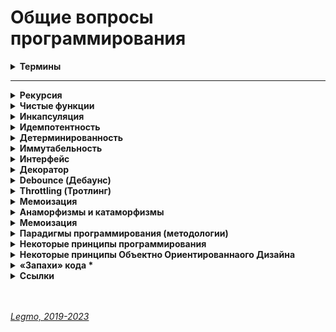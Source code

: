 <h1>Общие вопросы программирования</h1>

[//]: # (Термины)
<details><summary><b>Термины</b></summary><p>


[//]: # (Синтаксис)
- <details><summary><b>Синтаксис</b> — набор правил написания кода на языке Х. Какие комбинации символов являются допустимыми конструкциями в этом языке.</summary><p>

  - как располагать и сочетать друг с другом команды, какие использовать символы, как структурировать записи и так далее.
  - описывает, какие элементы языка считаются правильными и как они могут быть комбинированы для создания программ.
  - определяет правила написания конкретных программных выражений
  - правила, определяющие комбинации символов, которые считаются правильно структурированными утверждениями или выражениями на этом языке.
  - синтаксис ничего не говорит о значении команд или слов. Он определяет только правильность написания. Например, написать функцию с неправильными скобками — это ошибка синтаксиса. А написать функцию, которая работает неверно, — ошибка другого вида. С точки зрения синтаксиса функция может быть верной.
  - это структура и форма записи текста программы.
  - набор правил, описывающий комбинации символов алфавита, считающиеся правильно структурированной программой (документом) или её фрагментом.
  - это набор правил, управляющих структурой предложения и расположением слов,
  - фокусируется на порядке слов и отношениях между словами,
  - синтаксис языка, определяющий структуру текста, отличается от семантики, определяющей смысл.
  - Синтаксические ошибки приводят к тому, что предложения становятся трудными для понимания
  - Примеры правил синтаксиса
    - Вид скобок, которые используются при записи той или иной команды.
    - Регистрозависимость — есть ли для языка разница между строчными и прописными буквами.
    - Необходимость использовать пробелы и переносы строки — или ее отсутствие. Например, в Python это часть синтаксиса, а в JavaScript они не так важны.
    - Необходимость или отсутствие необходимости указывать тип переменной при создании.
    - Порядок расположения команд и сочетания их друг с другом.
    - Символ, которым обозначается комментарий в коде.
  - Синтаксис определяет правила правильного написания программы, структуру выражений и конструкций. Это связано с тем, каким образом символы и ключевые слова должны быть упорядочены для создания корректного кода. Семантика определяет смысл этих выражений и конструкций, указывает, как они будут исполняться и взаимодействовать во время выполнения программы. Семантика определяет, что делает код и как его выполнение влияет на состояние системы. Вместе синтаксис и семантика обеспечивают полное описание языка программирования, где синтаксис обеспечивает правильность написания кода, а семантика — его осмысленность и поведение при выполнении.

  <br></p>
  </details>

[//]: # (Семантика)
- <details><summary><b>Семантика</b> — определяет смысл выражений и конструкций, указывает, как они будут исполняться и взаимодействовать во время выполнения программы. Определяет, что делает код и как его выполнение влияет на состояние системы</summary><p>

  - говорит о смысле слов и значении команд.
  - приписывает значения (действия) различным синтаксическим конструкциям
  - определение того, как выполняется код и взаимодействует его части, описывая смысл программных конструкций.
  - Синтаксис определяет правильность написания, а семантика — смысловую правильность.
  - Синтаксис отвечает за то, поймет ли компьютер, что вы ему сказали. Семантика — за внутреннюю логику написанного, за то, что означают команды.
  - синтаксис языка, определяющий структуру текста, отличается от семантики, определяющей смысл.
  - определяет, какие операции выполняются при выполнении конкретных выражений и как программные инструкции взаимодействуют между собой. В отличие от синтаксиса, который определяет правила написания кода, семантика уточняет, как именно этот код будет интерпретирован или скомпилирован в рамках определенного языка. Семантика включает в себя трактовку различных конструкций, значений переменных, порядка выполнения операций, обработки ошибок, управления памятью и другие аспекты, влияющие на поведение программы во время выполнения. Она играет ключевую роль в понимании того, как программы работают и какие результаты они должны производить.
  - Пример:
    - «Я любить Москва это город» — предложение, написанное неправильно с точки зрения синтаксиса. Но его смысл понятен, по крайней мере человеку;
    - «Я люблю деревню Санкт-Петербург» — предложение, которое правильно синтаксически. Но семантически оно неверно, ведь Санкт-Петербург — это город, а не деревня. Значение слова совсем другое. Поэтому непонятно: человек ошибся или действительно имел в виду какую-то деревню с таким же названием.
  - Синтаксис определяет правила правильного написания программы, структуру выражений и конструкций. Это связано с тем, каким образом символы и ключевые слова должны быть упорядочены для создания корректного кода. Семантика определяет смысл этих выражений и конструкций, указывает, как они будут исполняться и взаимодействовать во время выполнения программы. Семантика определяет, что делает код и как его выполнение влияет на состояние системы. Вместе синтаксис и семантика обеспечивают полное описание языка программирования, где синтаксис обеспечивает правильность написания кода, а семантика — его осмысленность и поведение при выполнении.

  <br></p>
  </details>

[//]: # (Грамматика)
- <details><summary><b>Грамматика</b> — формальное описание правил синтаксиса, определяющее структуру корректных программных конструкций. Включает в себя синтаксис + другие аспекты</summary><p>

  - способ задания языка
  - формальное описание синтаксиса языка программирования.
  - включает в себя синтаксис и дополнительные лингвистические правила (правописание, пунктуация, морфология...)
  - грамматика, помимо синтаксиса, описывает более общую формальную структуру языка, включая правила комбинирования элементов для создания корректных программ
  - грамматические ошибки могут привести к потери ясности и сложности интерпретации
  - Грамматика включает в себя различные аспекты синтаксиса, такие как правила для объявления переменных, операторов, условных конструкций, циклов, функций и других элементов языка. Грамматика также определяет порядок следования элементов, использование ключевых слов, пунктуации и другие структурные аспекты.

  - **Синтаксис / Грамматика**
    -
    - «Предложением» называется полная последовательность слов, выражающая некоторую мысль. Предложение состоит из одной или нескольких «фраз», связанных знаками препинания или союзами («И», «ИЛИ» и т.д.). Сама фраза может состоять из меньших фраз. Некоторые фразы неполны и мало что дают сами по себе, тогда как другие фразы могут использоваться самостоятельно. Совокупность этих правил называется грамматикой языка.
    -
    - Так же обстоит дело с грамматикой JavaScript.
      - команды - аналоги предложений,
      - выражения - аналоги фраз,
      - операторы - аналоги союзов/знаков препинания.
    -
    - Выражение в JS - может быть вычислено с получением одного конкретного значения (результата).
    - Команда состоит из одного или нескольких выражений
      - у каждой команды имеется завершающее значение (даже если это значение undefined). Если ввести команду в консоли разработчика в браузере, потому что при выполнении консоль по умолчанию выводит завершающее значение последней выполненной команды.
      - Например, любой обычный блок { . . } имеет завершающее значение - это завершающее значение последней выполненной в нем команды/выражения. завершающее значение блока аналогично значению, неявно возвращаемому последней командой блока.
      - Но что бы ни выводилось в консоль, мы не можем перенести это значение в свою программу. Как получить завершающее значение в программе?

  <br></p>
  </details>

[//]: # (Код)
- <details><summary><b>Код</b> — последовательность текстовых инструкций, написанных на языке программирования. </summary><p>

  - бывает `исходный` (пишется человеком) и получаемый из него `исполняемый` (выполняется машиной).

  <br></p>
  </details>

- <b>Переменная</b>  — именованная область памяти. Может хранить данные (значение)<p>
- <b>Значение переменной</b>  — данные, которые хранятся в переменной<p>
- <b>Константа</b>  — особый тип переменных. Их значения нельзя изменить<p>
- <b>Идентификатор</b>  — указатель на программный элемент. Его имя, название. Состоит из символов. Указывает на объект, переменную, тип данных, константу, функцию...<p>

[//]: # (Литерал)
- <details><summary><b>Литерал</b> — любое значение указанное явным образом в коде. Строка, число, логическо значение, массивы, объекты, функции. В отличии от переменных — не изменяются в процессе работы программы. В переменной хранятся какие-то данные, например литералы.</summary><p>

  - представления фиксированных значений в программе — числа, символы, строки и т.д.
  - текстовое представление (нотация) значения (данных) в том виде, как оно записано в исходном коде.
  - запись в исходном коде компьютерной программы, представляющая собой фиксированное значение.
  - безымянная константа
  - константы, включаемые непосредственно в текст программы. Литералы могут быть изменены в тексте программы лишь во время редактирования. В отличие от переменных, литералы не могут изменяться во время выполнения программы.
  - представление значения некоторого типа данных. 
  - это постоянные значения JavaScript. Это значения, которые не изменяются во время выполнения сценария (целочисленные литералы, литералы с плавающей точкой, логические литералы (true и false), строковый литерал — это ноль и более символов, заключенных в двойные («») или одиночные (») кавычки).
  - используются для представления значений в JavaScript. Они являются фиксированными значениями, а не переменными
  - используются для обозначения числовых значений, строк, символов или логических констант. Постоянное значение, у которого нет имени.
    - В нашем случае понятие литерала немного отличное. Мы можем представить, что литерал это способ объявления значения какого-либо типа в коде.
  - Последовательность символов, представляющая постоянные значения, хранящиеся в переменных, называется литералом. Литерал — это представление значения в исходном коде, например число или строка.
  -  это любое значение указанное явным образом в коде. В качестве литералов в js могут выступать числа, строки (текстовые значения), логические значения. Функциональные литералы, массивы и объекты мы рассмотрим позже.

  <br></p>
  </details>

[//]: # (Оператор)
- <details><summary><b>Оператор</b> — элемент языка, описывает некое действие. Например `+` или `delete`</summary><p>

  - представляет собой законченную фразу языка и определяет однозначно трактуемый этап обработки данных
  - [MDN - Список выражений, операторов и ключевых слов JS](https://developer.mozilla.org/ru/docs/Web/JavaScript/Reference/Operators)

  <br></p>
  </details>

- <b>Операция</b>  — действия, которые мы выполняем над переменными и значениями. Обычно производятся помощью операторов<p>

- <b>Конструкция</b> — произвольная совокупность кода.

[//]: # (Инструкция)
- <details><summary><b>Инструкция</b> — отдельная команда в коде, которая выполняет определённое действие. Ничего не вычисляет и не возвращает результат. «Строки программы». Отделяются `;`.</summary><p>

  - синтаксические конструкции и команды, которые выполняют действия.
  - обозначает одно действие в программе JS. Во многих случаях инструкция – это одна строка кода и если провести аналогию с русским языком, то она схожа с предложением.
  - В JS есть выражение, которое позволяет возвращать значение по условию — тернарный оператор. Он возвращает значение, но работает с условиями (как инструкиця).
  - Написать программу можно только совмещая выражения, которые работают с данными, и инструкции, которые позволяют управлять порядком выполнения.
  - Примеры: `if` позволяет создать ветвление в программе, `for` позволяет повторять одно и то же действие.
  -
  - Типы инструкций в JS
    - управление потоком выполнения (if и else, switch, throw и так далее);
    - итерации (for, while и так далее);
    - объявление значений (var, let, const);
    - функции (function, return и так далее);
    - прочие (debugger, import, export).
  -
  - [Doka — Выражения и инструкции](https://doka.guide/js/expressions-vs-statements/)

  <br></p>
  </details>

[//]: # (Выражение)
- <details><summary><b>Выражение</b>(expression) — код, который после выполнения возвращает какое-то значение</summary><p>

  - В JS есть выражение, которое позволяет возвращать значение по условию — тернарный оператор. Он возвращает значение, но работает с условиями (как инструкиця).
  - Написать программу можно только совмещая выражения, которые работают с данными, и инструкции, которые позволяют управлять порядком выполнения.
  -
  - Пример: `3` в консоли браузера вернёт `3`
  - Пример: `5 + 3` вернёт `8`
  - Пример: `Math.random()` вернёт случайное число.
  - +
  - [Doka — Выражения и инструкции](https://doka.guide/js/expressions-vs-statements/)
  - [MDN - Список выржений, операторов и ключевых слов JS](https://developer.mozilla.org/ru/docs/Web/JavaScript/Reference/Operators)

  <br></p>
  </details>

- <b>Пустая инструкция</b> — когда в строке кода стоит только `;`.  Используется, когда инструкция не нужна, хотя синтаксис JS будет предполагать её.

[//]: # (Процедура **)
- <details><summary><b>Процедура **</b> — функция, которая возвращает пустое значение (при этом выполнение кода процедуры непосредственно сказывается на выполнении программы)</summary><p>

  - ДОПОЛНИТЬ

  <br></p>
  </details>

- <b>Аттрибут</b> — свойство или характеристика сущности. Например `аттрибут DOM-элемента`, `аттрибут HTML-элемента`.

- <b>Функция</b> — фрагмент кода, выполняющий определенные операции. Может принимать входные данные и возвращать результаты (но не обязательно). В JS функции = объекты.

[//]: # (Блок)
- <details><summary><b>Блок</b> — используется для группировки нуля или более инструкций. Блок отделяется `{...}`</summary><p>

  - может опционально быть поименован `[имя:] {...}`
  - в других языках = «сложная инструкция»
  - [MDN - Блок](https://developer.mozilla.org/ru/docs/Web/JavaScript/Reference/Statements/block)

  <br></p>
  </details>

[//]: # (Ключевое слово)
- <details><summary><b>Ключевое слово</b> — специальное зарезервированное слово. Имеет специфическое назначение — для создания и описания различных структур и элементов программы.</summary><p>

  -  используются для создания структуры программы — указывают, что это за элемент (переменная, функция, условие). А операторы выполняют конкретные действия или вычисления над значениями.
  - Примеры в JS:
    - var, let, const - для объявления переменных.
    - function - для определения функций.
    - if, else, switch - для структур управления потоком.
  - [MDN - Список выражений, операторов и ключевых слов JS](https://developer.mozilla.org/ru/docs/Web/JavaScript/Reference/Operators)

  <br></p>
  </details>

[//]: # (Предикат)
- <details><summary><b>Предикат</b> — выражение или функция, возвращающая логическое значение (истина или ложь)</summary><p>

  - Примеры:
    - `if (age >= 18) {...}`
    - `function isEven(number) { return number % 2 === 0;}`

  <br></p>
  </details>

- <b>Движок JS</b> — часть браузера или серверной среды, которая интерпретирует и выполняет JS код. Преобразует JS-инструкции в машинный код, который может быть выполнен компьютером.

[//]: # (Движок браузера)
- <details><summary><b>Движок браузера</b> — часть браузера, ответственная за обработку и отображение веб-страниц. </summary><p>

  - включает в себя компоненты для разбора HTML и CSS, выполнения JavaScript кода, обработки событий и рендеринга веб-страницы.

  <br></p>
  </details>

[//]: # (Окружение)
- <details><summary><b>Окружение</b> (environment) — среда выполнения, в которой работает JS код.</summary><p>

  -  включает в себя не только сам движок (например, V8 в браузере Chrome или Node.js), но и другие компоненты, которые обеспечивают функциональность и возможности для выполнения кода в конкретной среде.
  - Важные элементы окружения:
    - JS-движок:
      - Это программная часть, которая интерпретирует и выполняет JavaScript код. Примеры включают V8 (Chrome, Node.js), SpiderMonkey (Firefox), JavaScriptCore (Safari).
    - Среда выполнения (Runtime):
      - Включает в себя компоненты, предоставляющие дополнительные функции и возможности для выполнения кода. Например, в браузере это может включать DOM (Document Object Model), Web APIs (например, XMLHttpRequest, Fetch), а также средства работы с событиями.
    - Web APIs и Событийная модель:
      - В браузерном окружении это включает в себя взаимодействие с браузерным DOM, AJAX запросы, обработку событий и другие веб-специфичные функции.
    - Стек вызовов (Call Stack):
      - Это структура данных, которая отслеживает вызовы функций в вашем коде. Он используется для управления выполнением функций и их возвратами.
    - Память:
      - Окружение управляет выделением и освобождением памяти в процессе выполнения кода, включая работу с примитивами, объектами и сборку мусора.
    - Event Loop (Цикл событий):
      - В браузере и Node.js средах, которые поддерживают асинхронное программирование, существует event loop, который управляет обработкой событий, колбэков и асинхронных операций.

  <br></p>
  </details>

- <b>Компиляция</b> — перевод программы из языка программирования понятного человеку в машинный код. Делается отдельным этапом, до запуска программы. Получаем файл специального формата (например `.exe`) — он и будет выполняться

- <b>Компилятор</b> — программа. которая проводит компиляцию исходного кода программы в машинный код.

- <b>Интерпретация</b> — перевод программы с языка программирования (понятного человеку) в машинный код. Происходит прямо в процессе выполнения программы (пошагово или блоками).

[//]: # (Интерпретатор)
- <details><summary><b>Интерпретатор</b>  — программа, которая выполняет команды, написанные на каком-то языке программирования.  </summary><p>

  - это программа/компонент, который выполняет и интерпретирует исходный код программы пошагово в режиме выполнения. 
  - В отличие от компилятора, который преобразует весь исходный код в машинный код до запуска программы, интерпретатор выполняет код построчно или по блокам на ходу, что обеспечивает более гибкую и динамическую среду выполнения программ. Примеры интерпретируемых языков включают JavaScript, Python и Ruby.

  <br></p>
  </details>

[//]: # (Транспиляция)
- <details><summary><b>Транспиляция</b> — процесс преобразования исходного кода из одного языка программирования в другой. </summary><p>

  - Для сохранения семантики (поведения программы) при изменении синтаксиса. 
  - Например, транспилятор «Babel» переводит программу на современном JS в версию программы на старом варианте JS.   

  <br></p>
  </details>

[//]: # (Область видимости)
- <details><summary><b>Область видимости</b> — контекст, в пределах которого определены переменные и которому можно обратиться для получения значения этих переменных. </summary><p>

  - набор правил — где в коде можно использовать переменные, где они будут доступны, а где нет.  
  - определяет доступность переменных в различных частях кода и управляет их видимостью.

  <br></p>
  </details>

- <b>Куча</b> (heap) —
- <b>Стэк</b> —
- <b>Очередь</b> —
- <b>Event Loop</b> (цикл обработки событий) —
- <b>Объект</b> —
- <b>Массив</b> —
- <b>Метод</b> — функция, которая является свойством объекта.
- <b>Прототип</b> —
- <b>Модуль</b> —
- <b>Класс</b> —
- <b>Конструктор</b> —
- <b>Корутина</b> — сопрограмма.
- <b>Debounce</b> — паттерн микрооптимизации кода. Ждёт Х милисек, если некое событие не произошло за это время — выполняет действие.
- <b>Throttling</b> — паттерн микрооптимизации кода. Тормозит - выполняй событие не чаще чем Х милисек.
- <b>Шлюз</b> (gate) — механизм, который ожидает завершения двух и более параллельных задач. Неважно, в каком порядке они будут завершаться, важно только то, что все они должны быть завершены, чтобы шлюз открылся и пропустил поток команд. В Promise API этот паттерн называется all([ .. ]).

- **Ссылки**
  [golvinov — Введение в программирование](https://golvinov.gitbook.io/js/)
  [golvinov — Введение в JavaScript](https://golvinov.gitbook.io/js/vvedenie-v-javascript)

<br></p>
</details>


---


[//]: # (Рекурсия)
<details id="recursion"><summary><b>Рекурсия</b></summary><p>


[//]: # (Общее)
- <details><summary><b>Общее</b></summary><p>

  - Термин/приём в программировании, означающий вызов функцией самой себя. 
  - Рекурсивные функции могут быть использованы для элегантного решения определённых задач.
  - 
  - `Шаг рекурсии` —  каждый вызов функцией самой себя при изменении параметров. По сути — итерация рекурсивного цикла. 
  - `База рекурсии` – такие аргументы функции, которые делают задачу настолько простой, что решение не требует дальнейших вложенных вызовов.
  - 
  - Классические примеры рекурсии:
    - возведение в степень
    - числа Фибоначчи
    - -факториал

  <br></p>
  </details>


[//]: # (Возведение в степень)
- <details><summary><b>Возведение в степень</b></summary><p>

  - ```js
      function pow(x, n) {
        if (n == 1) {
          return x;
        } else {
          return x * pow(x, n - 1);
        }
      }

      alert(pow(2, 3)); // 8
    ```

  <br></p>
  </details>

[//]: # (Числа Фибоначчи)
- <details><summary><b>Числа Фибоначчи</b></summary><p>

  - ```js
      // Напишите функцию fib(n) которая возвращает n-е число Фибоначчи.

      function fib(n) {
        // return n <= 1 ? n : fib(n - 1) + fib(n - 2);
        if (n <= 1) {
          return n
        } else {
          return fib(n - 1) + fib(n - 2);
        }
      }

      alert(fib(3)); // 2
      alert(fib(7)); // 13
    ```

  <br></p>
  </details>
  
[//]: # (Рекурсивная структура данных)
- <details><summary><b>Рекурсивная структура данных</b></summary><p>

  - Рекурсивно определяемая структура данных – это структура данных, которая может быть определена с использованием самой себя. 
  - Например дерево HTML-элементов.
  - Рекурсивные функции могут быть использованы для прохода по «рекурсивной структуре данных».

  <br></p>
  </details>

[//]: # (Замена циклом)
- <details><summary><b>Замена циклом</b></summary><p>

  - Любая рекурсивная функция может быть переписана в итеративную. И это иногда требуется для оптимизации работы. Но для многих задач рекурсивное решение достаточно быстрое и простое в написании и поддержке.
  - Любая рекурсия может быть сведена к циклу, по сути это следует из тезиса Черча-Тьюринга любая функция, которая может быть вычислена физическим устройством, может быть вычислена машиной Тьюринга; Принципиальное отличие рекурсии от цикла состоит в наличии стека вызова - все локальные переменные и аргументы складываются в стек при каждом вызове рекурсивной функции, а в цикле локальные переменные остаются "на месте".
  - Обычно рекурсивный алгоритм может быть заменён циклом и, если необходимо, вспомогательной структурой данных, чаще всего стеком.

  <br></p>
  </details>

[//]: # (Ссылки)
- <details><summary><b>Ссылки</b></summary><p>

  - [learn.javascript.ru - Рекурсия и стек](https://learn.javascript.ru/recursion)
  - [Habr - Превращаем рекурсию в цикл](https://habr.com/ru/post/533034/)
  - [learn.javascript.ru - Задачка на числа Фибоначчи](https://learn.javascript.ru/task/fibonacci-numbers)
  - [code.tutsplus.com - Рекурсия в JavaScript](https://code.tutsplus.com/ru/tutorials/understanding-recursion-with-javascript--cms-30346)
  
  <br></p>
  </details>


<br></p>
</details>

[//]: # (Чистые функции)
<details><summary><b>Чистые функции</b></summary><p>

[//]: # (Общее)
- <details><summary><b>Общее</b></summary><p>

  - Детерминированная функция, которая не производит побочных эффектов.
  - Чистые функции — не меняют свои входные данные и предсказуемо возвращают один и тот же результат для одинаковых аргументов.

  <br></p>
  </details>

[//]: # (Характеристики чистой функции)
- <details><summary><b>Характеристики чистой функции</b></summary><p>

  - `идемпотента` - при повторении операции даст тот же эффект
  - `детерминирована` - для одних и тех же данных всегда выдаёт тот же результат
  - `иммутабельна` - неизменяема. Функция не меняет входящие данные. Делает копию, и работает уже с ней.
  - без `сайд-эффектов` - без побочных эффектов. Например: какой-то внешний объект изменился, функция от него зависела, и при тех же входящих данных (которые мы напрямую передали при вызове функции) мы получили новый результат (т.к. она ещё взаимодействует с каким-то внешним объектом, который тоже меняется). Например, нельзя делать AJAX-запросы

  <br></p>
  </details>

[//]: # (Почему важна `иммутабельность`)
- <details><summary><b>Почему важна иммутабельность</b></summary><p>

  - У нас ссылочный тип данных - функция изменит входящие данные, и они изменятся в объекте где хранятся (например объект в памяти). Соответственно эти изменения могут вылезти где-то ещё. Один метод компонента случайно изменил данные, а другой метод потом взял уже изменённые (хотя ему нужны были оригинальные)...

  <br></p>
  </details>

[//]: # (Функция должна что-то возвращать)
- <details><summary><b>Функция должна что-то возвращать</b></summary><p>

  - Функция не меняет никакие данные которые в ней пришли, и не меняет ничего во внешнем мире.
  - Чтоб в такой функции был какой-то смысл - она должна что-то возвращать, делать return().

  <br></p>
  </details>

[//]: # (Мутирующие и немутирующие методы)
- <details><summary><b>Мутирующие и немутирующие методы</b></summary><p>

  - В JS особенно внимательно нужно относиться к массивам.
  - Есть методы `мутирующие` и `немутирующие`.
  - Примеры мутирующих методов:
    - `push`
    - `reverse`
    - `splice`
  - Примеры немутирующих методов:
    - `slice`

  <br></p>
  </details>

[//]: # (Side-effect)
- <details><summary><b>Side-effect</b></summary><p>

  - Побочными эффектами называют любые взаимодействия с внешней средой. К ним относятся файловые операции, такие как запись в файл, чтение файла, отправка или приём данных по сети и даже вывод в консоль.
  - Кроме того, побочными эффектами считаются изменения внешних переменных (например, глобальных) и входных параметров в случае, когда они передаются по ссылке.
  - Побочные эффекты составляют одну из самых больших сложностей при разработке. Их наличие значительно затрудняет логику кода и тестирование. Приводит к возникновению огромного числа ошибок. Только при работе с файлами количество возможных ошибок измеряется сотней: начиная с того, что закончилось место на диске, заканчивая попыткой читать данные из несуществующего файла. Для их предотвращения код обрастает большим числом проверок и защитных механизмов. Без побочных эффектов невозможно написать ни одной полезной программы. Какие бы важные вычисления она ни делала, их результат должен быть как-то продемонстрирован. В самом простом случае его нужно вывести на экран, что автоматически приводит нас к побочным эффектам. В реальных же приложениях, обычно, все сводится к взаимодействию с базой данных или отправкой запросов по сети.
  - Не существует способа избавиться от побочных эффектов совсем, но их влияние на программу можно минимизировать. Как правило, в типичной программе побочных эффектов не так много по отношению к остальному коду, и происходят они лишь в самом начале и в конце. Например, программа, которая конвертирует файл из текстового формата в PDF, в идеале выполняет ровно два побочных эффекта:
  -
  - Читает файл в самом начале работы программы.
  - Записывает результат работы программы в новый файл.
  -
  - Между этими двумя пунктами и происходит основная работа, которая содержит чистую алгоритмическую часть. Побочные эффекты в таком случае будут находиться только в верхнем слое приложения, а ядро, выполняющее основную работу, останется чистым от них.
  - 
  - Инкремент и декремент — единственные базовые арифметические операции в JS, которые обладают побочными эффектами (изменяют само значение в переменной). Именно поэтому с ними сложно работать в составных выражениях. Они могут приводить к таким сложноотлавливаемым ошибкам, что во многих языках вообще отказались от их введения (в Ruby и Python их нет). В JS стандарты кодирования предписывают их не использовать.
  - 
  - Примеры:
    - Видоизменение входных параметров
    - console.log
    - HTTP вызовы (AJAX/fetch)
    - Изменение в файловой системе
    - Запросы DOM

  <br></p>
  </details>

[//]: # (В ReactJS / Redux)
- <details><summary><b>В ReactJS / Redux</b></summary><p>

  - Чистыми функциями должны быть:
    - компоненты
    - редьюсеры
    - селекторы

  <br></p>
  </details>

[//]: # (Пример чистой функции)
- <details><summary><b>Пример чистой функции</b></summary><p>

  - ```js
    function sum(a, b) {
      return a + b;
    }
    ```    

  <br></p>
  </details>

[//]: # (Ссылки)
- <details><summary><b>Ссылки</b></summary><p>

  - Пример нечистой функции (записывает данные в свои же аргументы)
  - ```js
      function withdraw(account, amount) {
        account.total -= amount;
      }
    ```

  <br></p>
  </details>

[//]: # (Ссылки)
- <details><summary><b>Ссылки</b></summary><p>

  - [IT-Kamasutra #88 - pure function (чистая функция)](https://youtu.be/KU81NnNcjmw)
  - [Hexlet - Чистые функции](https://ru.hexlet.io/courses/js-functions/lessons/pure-functions/theory_unit)
  - Смотри также в разделе «[React — Компоненты. Компоненты = чистые функции](/Pages/JS/React.md)»
    
  <br></p>
  </details>

<br></p>
</details>

[//]: # (Инкапсуляция)
<details><summary><b>Инкапсуляция</b></summary><p>

  - Сокрытие лишних деталей.

<br></p>
</details>

[//]: # (Идемпотентность)
<details ><summary><b>Идемпотентность</b></summary><p>

  - Повторное применение операции к объекту дает тот же результат, что и первое.
  - Свойство объекта или операции.

<br></p>
</details>

[//]: # (Детерминированность)
<details><summary><b>Детерминированность</b></summary><p>

  - Результат однозначно определяется исходными данными.
  - Для одних и тех же исходных данных алгоритм выдаёт тот же результат.

<br></p>
</details>

[//]: # (Иммутабельность)
<details><summary><b>Иммутабельность</b></summary><p>

  - Неизменяемость.
  - Функция не меняет входящие данные. Делает копию, и работает уже с ней.
  
  - **Ссылки**
    - [Неизменяемость в JavaScript](https://techrocks.ru/2020/11/13/immutability-in-javascript-explained/)

<br></p>
</details>

[//]: # (Интерфейс)
<details><summary><b>Интерфейс</b></summary><p>

  - Как мы взаимодействуем с чем-то.
  - Интерфейс объекта - какие свойства и методы у него есть.
  - Интерфейс функции - её имя, какие параметры мы в неё передаём, какой ответ получаем...

<br></p>
</details>

[//]: # (Декоратор)
<details><summary><b>Декоратор</b></summary><p>

  - Микропаттерн оптимизации функции — позволяет добавить дополнительное поведение функции, не изменяя ее.
  -  
  - **Ссылки**
    - [Habr - Декораторы](https://habr.com/ru/post/60957/)
    - [learn JS - Декораторы и переадресация вызова, call/apply](https://learn.javascript.ru/call-apply-decorators)

<br></p>
</details>

[//]: # (Debounce)
<details><summary><b>Debounce (Дебаунс)</b></summary><p>

- "Декоратор" который возвращает обертку. Она откладывает вызов исходной функции на определенное время.
- Превращает несколько вызовов функции в течение определенного времени в один вызов.
- Причем задержка начинает заново отсчитываться с каждой новой попыткой вызова.
- `Debounce` — паттерн микрооптимизации кода. Ждёт Х милисек, если некое событие не произошло за это время — выполняет действие.
- Если дословно переводить — «устранение дребезга».
- 
- Возможны два варианта:
  - Реальный вызов происходит только в случае, если с момента последней попытки прошло время, большее или равное задержке.
  - Реальный вызов происходит сразу, а все остальные попытки вызова игнорируются, пока не пройдет время, большее или равное задержке, отсчитанной от времени последней попытки.
- 
- **Зачем?**
  - Обычно debounce используют, если исходная функция вызывается чаще, чем это требуется.
  - Например, DOM-события mousemove, resize, scroll генерируют очень частые вызовы обработчиков, поэтому в ряде случаев было бы полезно обернуть такие обработчики в debounce.
  - Другое применение – контроль пользовательского ввода текста: если при изменении поля INPUT требуется передавать на сервер текущее введенное значение, это может создать большое количество однотипных запросов, особенно если пользователь печатает очень быстро. В этом случае тоже весьма кстати будет ограничить число вызовов обработчика с помощью debounce.
  - Функция debounce крайне полезна, когда дело доходит до производительности обработчиков событий.
- 
- **Ссылки:**
  - [Habr - Декораторы](https://habr.com/ru/post/60957/)
  - [Для чего нужна функция debounce и как она работает](http://gdrw.ru/reviews/tech/debounce-function-in-javascript)
  - [learn.javascript.ru - реализация на js](https://learn.javascript.ru/task/debounce)
  - [7 важных функций JavaScript](https://getinstance.info/articles/javascript/essential-javascript-functions/)
  - [YouTube - Асинхронность (Академия Яндекса)](https://youtu.be/x0Y3TfkvCgY?si=Z9g8L-5_c5aHx3dA&t=3807)
  - [Habr - Микропаттерны оптимизации в Javascript: декораторы функций debouncing и throttling](https://habr.com/ru/post/60957/)
  - [learn.javascript.ru - Сделать Debounce](https://learn.javascript.ru/task/debounce)
  - [doka - Сделать Debounce на примере формы поиска](https://doka.guide/js/debounce/)
  - [Habr - Debouncing с помощью React Hooks](https://habr.com/ru/post/492248/)
  - [Habr - Debouncing с помощью React Hooks: хук для функций](https://habr.com/ru/company/domclick/blog/510616/)

<br></p>
</details>

[//]: # (Throttling)
<details><summary><b>Throttling (Тротлинг)</b></summary><p>

  - Данный декоратор позволяет «затормозить» функцию — функция будет выполняться не чаще одного раза в указанный период, даже если она будет вызвана много раз в течение этого периода. Т.е. все промежуточные вызовы будут игнорироваться.
  - `Throttling` — паттерн микрооптимизации кода. Тормозит - выполняй событие не чаще чем Х милисек.
  -
  - **Ссылки:**
    - [Habr - Декораторы](https://habr.com/ru/post/60957/)
    - [Habr - Микропаттерны оптимизации в Javascript: декораторы функций debouncing и throttling](https://habr.com/ru/post/60957/)
    - [YouTube - Асинхронность (Академия Яндекса)](https://youtu.be/x0Y3TfkvCgY?si=Z9g8L-5_c5aHx3dA&t=3807)

<br></p>
</details>

[//]: # (Мемоизация)
<details><summary><b>Мемоизация</b></summary><p>

- Разновидность кэширования.
- Запоминаем предыдущие результаты вызова функции, и если вызывается снова - используем их из кэша
- 
- Для того чтобы функцию можно было подвергнуть мемоизации, она должна быть чистой, всегда возвращать одни и те же значения в ответ на одни и те же аргументы.
- Мемоизация — это компромисс между производительностью и потреблением памяти. Мемоизация хороша для функций, имеющих сравнительно небольшой диапазон входных значений, что позволяет достаточно часто, при повторных вызовах функций, задействовать значения, найденные ранее, не тратя на хранение данных слишком много памяти.
- Может показаться, что собственные реализации мемоизации стоит применять, например, при обращениях к неким API из браузерного кода. Однако, делать этого не нужно, так как браузер автоматически кэширует их, используя, в частности, HTTP-кэш.
- Если вы работаете с React/Redux, можете взглянуть на **reselect**. Тут используется селектор с мемоизацией. Это позволяет выполнять вычисления только в том случае, если в соответствующей части дерева состояний произошли изменения.
- Пожалуй, лучше всего функции с мемоизацией показывают себя там, где выполняются сложные, ресурсоёмкие вычисления. Здесь данная техника может значительно повысить производительность решения. Надо отметить, что нечто вроде вычисления факториала или чисел Фибоначчи — это хорошие учебные примеры, но в реальном мире всё гораздо интереснее и сложнее.

- **Ссылки**
  - [https://habr.com/ru/company/ruvds/blog/332384/](https://habr.com/ru/company/ruvds/blog/332384/)

<br></p>
</details>

[//]: # (Анаморфизмы и катаморфизмы)
<details id="iterators"><summary><b>Анаморфизмы и катаморфизмы</b></summary><p>

  - **Анаморфизмы**
    - `Анаморфизмы`. Функции, с помощью которых объекты разворачиваются в более сложные структуры, содержащие объекты того же типа. 
    - Например  преобразование целого числа в ряд чисел.
    - ```js
        // Преобразование целого числа в ряд чисел:
        function downToOne(n) {
          const list = [];

          for (let i = n; i > 0; --i) {
            list.push(i);
          }

          return list;
        }

        downToOne(5) // [ 5, 4, 3, 2, 1 ]
      ```
  - **Катаморфизмы**
    - Противоположность анаморфизмов: сворачивают объекты с более сложной структурой в простые.
    - Например преобразует несколько чисел в одно.
    - ```js
        // Преобразование ряда чисел в одно
        function product(list) {
          let product = 1;

          for (const n of list) {
            product = product * n;
          }

          return product;
        }

        product(downToOne(5)) // 120
      ```
  - **Ссылки**
    - [tproger.ru - Шпаргалка по современному JavaScript](https://tproger.ru/translations/javascript-cheatsheet/#amrphcatmrph)

<br></p>
</details>

[//]: # (Профилирование)
<details><summary><b>Мемоизация</b></summary><p>

- `Профилирование` — сбор характеристик работоспособности программы. 
- Чтобы оценить, насколько эффективно она работает, выявить ее «слабые» участки.
- 
- `Профилировщик` — программа, которая следит за другими программами, во время их исполнения. не анализирует, только собирает информацию «как работает программа».
- 
- В языках программирования обычно есть спец. методы дл помощи в профилировании. Также есть специальные плагины/программы, например в отладчиках в браузерах
- 
- **Какая информация обычно собирается**
  - измерение времени, затраченного на ту или иную функцию;
  - измерение потраченных системных ресурсов на ту или иную функцию;
  - изменения программы в зависимости от воздействия на нее со стороны пользователей;
  - как запустилась и как прекратила работать программа;
  - были ли «зависания» в программе и из-за чего;
  - ...

- **Ссылки**
  - [Профилирование в программировании: какой профилировщик выбрать](https://codernet.ru/articles/drugoe/profilirovanie_v_programmirovanii_kakoj_profilirovshhik_vyibrat/)

<br></p>
</details>

[//]: # (Парадигмы программирования)
<details><summary><b>Парадигмы программирования (методологии)</b></summary><p>

[//]: # (Парадигма это)
- <details><summary><b>Парадигма это</b></summary><p>
  
  - Набор приёмов и понятий, которые определяют «как писать» называют парадигмой.

  <br></p>
  </details>

[//]: # (Основные виды)
- <details><summary><b>Основные виды</b></summary><p>

  - Императивное
    - ООП
    - Процедурное
  - Декларативное
    - Функциональное
    - Логическое
  - Прочие
    - Реактивное 
    - Структурное
    - Модульное
    - Обобщённое
  - Экзотические 
    - автоматное
    - аппликативное
    - аспект/агент/компонент-ориентированное
    - ...

  <br></p>
  </details>

[//]: # (Императивное + Процедурное и ООП)
- <details><summary><b>Императивное + Процедурное и ООП</b></summary><p>

  - описываем вычисления в виде инструкций, шаг за шагом изменяющих состояние программы. В деталях описывает *как* добраться до нужного места.
  -
  - **Процедурное** - исходная задача разбивается на меньшие (с помощью процедур) и это происходит до тех пор, пока решение всех конкретных процедур не окажется тривиальным.
  - **ООП** - сущности в программе представляются в виде объектов. Каждый объект — экземпляр какого-то класса, некой абстрактной сущности, в которой описано поведение.

  <br></p>
  </details>

[//]: # (Декларативное + Функциональное и Логическое)
- <details><summary><b>Декларативное + Функциональное и Логическое</b></summary><p>
  
  - Описываем не поведение, а состояния компонентов (в зависимости от разных данных) + переключаемся между этими состояниями. 
  - Объясняет *что* мы должны получить в итоге.
  -
  - **Функциональное** - всё есть чистая функция, даже числа. Важно "отсутствие состояния". На его основе хорошо
    работать в **реактивном** стиле (см. ниже).
  - **Логическое** - скорее математика, чем программирование. Используя математические доказательства и законы логики,
    решать бизнес-задачи. Часто используется для моделирования процессов.

  <br></p>
  </details>

[//]: # (Реактивное)
- <details><summary><b>Реактивное</b></summary><p>

  - Ориентированное на потоки данных и распространение изменений. 
  - Парадигма должна существовать возможность легко выражать статические и динамические потоки данных, а также нижележащая модель исполнения должна автоматически распространять изменения благодаря потоку данных.
  - Можно реализовать в **ООП**, в **чистом императивном** стиле и т.д. Естественнее всего реализуется в **функциональном**

  <br></p>
  </details>

[//]: # (Структурное)
- <details><summary><b>Структурное</b></summary><p>

  - Основа — декомпозиция. 
  - По-прежнему оперируем состоянием и инструкциями, однако вводится понятие составной инструкции (блока), инструкций ветвления и цикла.

  <br></p>
  </details>

[//]: # (Модульное)
- <details><summary><b>Модульное</b></summary><p>

  - разделение функциональности на законченные блоки. 
  - Программа описанная в стиле модульного программирования — это набор модулей. Что внутри, классы, императивный код или чистые функции — не важно. 
  - Благодаря модулям впервые в программировании появилась серьезная инкапсуляция — возможно использовать какие-либо сущности внутри модуля, но не показывать их внешнему миру.

  <br></p>
  </details>

[//]: # (Обобщённое)
- <details><summary><b>Обобщённое</b></summary><p>

  - разделение на шаблоны

  <br></p>
  </details>

[//]: # (Экзотические)
- <details><summary><b>Экзотические</b></summary><p>

  - Автоматное
  - Аппликативное, 
  - Аспект/агент/компонент-ориентированное...
  -
  - Немного подробнее: [«Забытые» парадигмы программирования](https://habr.com/ru/post/223253/)

  <br></p>
  </details>

[//]: # (Ссылки)
- <details><summary><b>Про реактивный стиль</b></summary><p>

  - Если кратко: реактивность — это способность реагировать на какие-либо изменения. Но о каких изменениях идет речь? В первую очередь, об изменениях данных. 
  -
  - Пример:
    - ```js
        let a = 2;
        let b = 3; let sum = a + b;console.log(sum); // 5 a = 3;// значение не поменялось, потому что данные нужно пересчитать
        console.log(sum); // 5 
      ```
  -
  - Пример демонстрирует привычную нам императивную парадигму программирования. В отличие от императивного подхода, реактивный подход строится на push стратегии распространения изменений. Push стратегия подразумевает, что в случае изменения данных эти самые изменения будут “проталкиваться”, и зависимые от них данные будут автоматически обновляться. 
  - Вот как бы вел себя наш пример, если бы применялась push стратегия:
    - ```js
        let a = 2;
        let b = 3;let sum = a + b;console.log(sum); // 5a = 3;// значение переменной sum автоматически пересчитается
        console.log(sum); // 6
      ```
  - Данный пример показывает реактивный подход. Стоит отметить, что этот пример не имеет ничего общего с реальностью, я его привел лишь с целью показать разницу в подходах.
  -
  - Классический пример «реактивности» — электронные таблицы Excel: 
    - меняем значение в одной ячейке A1 — все ячейки, которые считают сове значение на основа A1 автоматически пересчитываются, сами.

  <br></p>
  </details>

[//]: # (Прочее)
- <details><summary><b>Прочее</b></summary><p>

  - Декларативный подход читается в среднем легче, хотя на написание в обоих стилях времени может уходить одинаковое количество. (Но это тоже зависит от конкретных разработчиков, потому что кто-то мог привыкнуть к конкретному стилю.)
  - Человеческий мозг может держать одновременно в памяти ограниченное количество объектов. Если мы работаем с какой-то  сложной системой, нам будет трудно одновременно помнить и о том, что она делает, и о том, как она устроена.
  - Императивный стиль смешивает назначение программы и детали её реализации, в то время как декларативный старается  описывать только назначение.
  - Плюсы и минусы зависят от контекста:
    - Если вам нужно детально описать какое-то действие — например при разработке конкретного алгоритма — то больше подходит императивный подход.
    - Если вы работаете на уровне бизнес-логики, то лучше писать декларативно, а детали реализации скрыть в более низком уровне абстракций.

  <br></p>
  </details>

[//]: # (Мультипарадигменные языки)
- <details><summary><b>Мультипарадигменные языки</b></summary><p>

  - Для большой части задач так мы вовсе можем использовать и ФП, и ООП, и процедурное, и логическое программирование. 
  - Некоторые языки ощутимо склоняются к одной парадигме
    - С относится к процедурным языкам, 
    - Java/C++ почти полностью ориентированы на работу с классами, 
    - Haskell от начала до конца относится к функциональным.
  - И есть языки, которые не привязаны к конкретной парадигме. JavaScript как раз один из таких языков. (Именно поэтому мы могли описать пример для каждой парадигмы на нём.)

  <br></p>
  </details>

[//]: # (Ссылки)
- <details><summary><b>Ссылки</b></summary><p>

  - [Парадигмы программирования](https://doka.guide/js/programming-paradigms/)
  - [Википедия - парадигмы программирования](https://ru.wikipedia.org/wiki/%D0%9F%D0%B0%D1%80%D0%B0%D0%B4%D0%B8%D0%B3%D0%BC%D0%B0_%D0%BF%D1%80%D0%BE%D0%B3%D1%80%D0%B0%D0%BC%D0%BC%D0%B8%D1%80%D0%BE%D0%B2%D0%B0%D0%BD%D0%B8%D1%8F)
  - [Habr - Чистая архитектура. Часть II — Парадигмы программирования](https://habr.com/ru/post/554474/)
  - [Парадигмы программирования](https://pikabu.ru/story/paradigmyi_programmirovaniya_7584307)
  - [tproger.ru - Функциональное программирование с примерами на JavaScript. Часть 1. Основные техники функционального программирования](https://tproger.ru/translations/functional-js-1/)
  - [tproger.ru - Функциональное программирование с примерами на JavaScript. Часть 2. Аппликативные функторы, curryN и валидации](https://tproger.ru/translations/functional-js-2/)
  - [Medium - Основы реактивного программирования с использованием RxJS] (https://medium.com/ngx/introducing-to-reactive-programming-984c1a390e2d)
  - [doka - Реактивность в программировании](https://doka.guide/tools/reactivity/?ysclid=ln33nzwpuu404244868)

  <br></p>
  </details>

<br></p>
</details>

[//]: # (Некоторые принципы программирования)
<details><summary><b>Некоторые принципы программирования</b></summary><p>

  - `DRY` - Don't repeat yourself (Не повторяйся)
  - `KISS` - Keep it simple, stupid (Делай проще, тупица)
  - `YAGNI` - You aren't gonna need it (Вам это не понадобится)
  - `SOLID`
      - (см выше - ООП)
      - Single Responsibility Principle («Принцип единой ответственности», SRP)
      - Open-Closed Principle («Принцип открытости-закрытости», OCP)
      - Liskov Substitution Principle («Принцип подстановки Барбары Лисков», LSP)
      - Interface Segregation Principle («Принцип разделения интерфейса», ISP)
      - Dependency Inversion Principle («Принцип инверсии зависимостей», DIP)
  - `GRASP` - Gneral responsibility assignment software patterns (общие шаблоны распределения ответственностей, паттерны
    проектирования) ООП
      - Информационный эксперт (Information Expert)
      - Создатель (Creator)
      - Контроллер (Controller)
      - Слабое зацепление (Low Coupling)
      - Высокая связность (High Cohesion)
      - Полиморфизм (Polymorphism)
      - Чистое изготовление (Pure Fabrication)
      - Перенаправление (Indirection)
      - Устойчивость к изменениям (Protected Variations)
  - `CQS` - Command-query Separation (Разделение ответственности команд и запросов)
  - `Law of Demeter` - Закон Деметры (см ООП)
  - `SLAP` - Single level of Abstraction Principle (Принцип единого уровня абстракций)
  - 
  - **Интересные идеи на тему**
    - [YouTube - Ментальное программирование](https://www.youtube.com/watch?v=EEq1wdM2M2w)

<br></p>
</details>

[//]: # (Некоторые принципы Объектно Ориентированнаого Дизайна)
<details><summary><b>Некоторые принципы Объектно Ориентированнаого Дизайна</b></summary><p>

  - **Закон Деметры** (англ. Law of Demeter, LoD) - каждый программный модуль:
    - должен обладать ограниченным знанием о других модулях: знать о модулях, которые имеют «непосредственное» отношение
      к этому модулю.
    - должен взаимодействовать только с известными ему модулями «друзьями», не взаимодействовать с незнакомцами.
    - обращаться только к непосредственным «друзьям».
      **Ссылки**
    - [Habr](https://habr.com/ru/post/319652/)
    - [wikipedia](https://ru.wikipedia.org/wiki/%D0%97%D0%B0%D0%BA%D0%BE%D0%BD_%D0%94%D0%B5%D0%BC%D0%B5%D1%82%D1%80%D1%8B)
  - **GRASP** (general responsibility assignment software patterns) — общие шаблоны распределения ответственностей
    - Ответственность должна быть назначена тому, кто владеет максимумом необходимой информации для исполнения.
      Постоянно используешь в объекте какой-то внешний метод? Скорее всего, этот метод должен быть в этом объекте
    - высокое сцепление - код выполняющий одну задачу, должне быть в одном месте
    - низкая связность - модули не должны зависеть друг от друга (если они ссылаются друг на друга - это то же самое что у вас один большой модуль)
    - ... (всего 9 принципов)
    - [Wikipedia](https://ru.wikipedia.org/wiki/GRASP)
  - **CQS** (Command Query Separation)
    - метод должен быть либо командой, выполняющей какое-то действие, либо запросом, возвращающим данные, но не одновременно. 
    - Другими словами, задавание вопроса не должно менять ответ. 
    - Более формально, возвращать значение можно только чистым, не имеющим побочных эффектов методам. Следует отметить, что строгое соблюдение этого принципа делает невозможным отслеживание количества вызовов запросов.
    - Другими словами: если я спрашиваю у объекта "Ты админ?", он должен вернуть только tru или false. И не должен внутри заниматься изменением состояния
    - [Wikipediz](https://ru.wikipedia.org/wiki/CQRS)
  - **Single level of Abstraction** (один уровень абстракции)
    - Каждый метод должен быть написан на одном уровне абстракции.
    - [Single level of abstraction (en)](https://medium.com/@yukas/single-level-of-abstraction-1e2bb6a645d7)

  См видео "[Ментальное программирование](https://www.youtube.com/watch?v=EEq1wdM2M2w)"

<br></p>
</details>

[//]: # («Запахи» кода todo: выписать)
<details><summary><b>«Запахи» кода *</b></summary><p>

- [Усачёв М — «Запашки» кода React-компонентов](https://css-live.ru/javascript/zapashki-koda-react-komponentov.html)
- [Wikipedia — Code smell](https://en.wikipedia.org/wiki/Code_smell)
- [Wikipedia — Design smell“](https://en.wikipedia.org/wiki/Design_smell)

<br></p>
</details>

[//]: # (Ссылки)
<details><summary><b>Ссылки</b></summary><p>

  - [Doka - Что такое код-ревью](https://doka.guide/tools/code-review/)
  - [Doka - Что такое технический долг](https://doka.guide/js/technical-debt/)
  - [Wikipedia - Дональд Кнут «Искусство программирования»](https://ru.wikipedia.org/wiki/%D0%98%D1%81%D0%BA%D1%83%D1%81%D1%81%D1%82%D0%B2%D0%BE_%D0%BF%D1%80%D0%BE%D0%B3%D1%80%D0%B0%D0%BC%D0%BC%D0%B8%D1%80%D0%BE%D0%B2%D0%B0%D0%BD%D0%B8%D1%8F)

<br></p>
</details>

<br>
<br>

*[Legmo, 2019-2023](https://github.com/Legmo/notes/)*